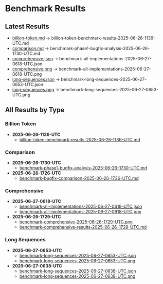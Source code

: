 # Benchmark Results

## Latest Results

- [billion-token.md](latest/billion-token.md) → billion-token-benchmark-results-2025-06-26-1136-UTC.md
- [comparison.md](latest/comparison.md) → benchmark-phase1-bugfix-analysis-2025-06-26-1730-UTC.md
- [comprehensive.json](latest/comprehensive.json) → benchmark-all-implementations-2025-06-27-0618-UTC.json
- [comprehensive.png](latest/comprehensive.png) → benchmark-all-implementations-2025-06-27-0618-UTC.png
- [long-sequences.json](latest/long-sequences.json) → benchmark-long-sequences-2025-06-27-0653-UTC.json
- [long-sequences.png](latest/long-sequences.png) → benchmark-long-sequences-2025-06-27-0653-UTC.png

## All Results by Type

### Billion Token

- **2025-06-26-1136-UTC**
  - [billion-token-benchmark-results-2025-06-26-1136-UTC.md](by-type/billion-token/2025-06-26-1136-UTC/billion-token-benchmark-results-2025-06-26-1136-UTC.md)

### Comparison

- **2025-06-26-1730-UTC**
  - [benchmark-phase1-bugfix-analysis-2025-06-26-1730-UTC.md](by-type/comparison/2025-06-26-1730-UTC/benchmark-phase1-bugfix-analysis-2025-06-26-1730-UTC.md)
- **2025-06-26-1726-UTC**
  - [benchmark-bugfix-comparison-2025-06-26-1726-UTC.md](by-type/comparison/2025-06-26-1726-UTC/benchmark-bugfix-comparison-2025-06-26-1726-UTC.md)

### Comprehensive

- **2025-06-27-0618-UTC**
  - [benchmark-all-implementations-2025-06-27-0618-UTC.json](by-type/comprehensive/2025-06-27-0618-UTC/benchmark-all-implementations-2025-06-27-0618-UTC.json)
  - [benchmark-all-implementations-2025-06-27-0618-UTC.png](by-type/comprehensive/2025-06-27-0618-UTC/benchmark-all-implementations-2025-06-27-0618-UTC.png)
- **2025-06-26-1729-UTC**
  - [benchmark-comprehensive-2025-06-26-1729-UTC.png](by-type/comprehensive/2025-06-26-1729-UTC/benchmark-comprehensive-2025-06-26-1729-UTC.png)
  - [benchmark-comprehensive-results-2025-06-26-1729-UTC.md](by-type/comprehensive/2025-06-26-1729-UTC/benchmark-comprehensive-results-2025-06-26-1729-UTC.md)

### Long Sequences

- **2025-06-27-0653-UTC**
  - [benchmark-long-sequences-2025-06-27-0653-UTC.json](by-type/long-sequences/2025-06-27-0653-UTC/benchmark-long-sequences-2025-06-27-0653-UTC.json)
  - [benchmark-long-sequences-2025-06-27-0653-UTC.png](by-type/long-sequences/2025-06-27-0653-UTC/benchmark-long-sequences-2025-06-27-0653-UTC.png)
- **2025-06-27-0638-UTC**
  - [benchmark-long-sequences-2025-06-27-0638-UTC.json](by-type/long-sequences/2025-06-27-0638-UTC/benchmark-long-sequences-2025-06-27-0638-UTC.json)
  - [benchmark-long-sequences-2025-06-27-0638-UTC.png](by-type/long-sequences/2025-06-27-0638-UTC/benchmark-long-sequences-2025-06-27-0638-UTC.png)

